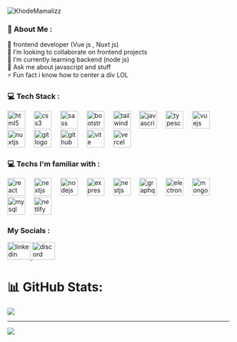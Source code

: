 ![KhodeMamalizz](https://capsule-render.vercel.app/api?type=venom&height=150&color=gradient&text=Hey%20%20there&section=header&reversal=false&textBg=false&fontAlign=37&animation=fadeIn&rotate=0&desc=I'm%20Mamalizz-dev&fontAlignY=41&descAlignY=64&descAlign=64&fontSize=50&descSize=25)


<h3 align="left">💫 About Me :</h3>
🔭 frontend developer (Vue js , Nuxt js)<br>👯 I’m looking to collaborate on frontend projects<br>🌱 I’m currently learning backend (node js)<br>💬 Ask me about javascript and stuff<br>⚡ Fun fact i know how to center  a div LOL

<h3 align="left">💻 Tech Stack :</h3>
<div align="left">
  <img src="https://skillicons.dev/icons?i=html" height="40" alt="html5 logo"  />
  <img width="12" />
  <img src="https://skillicons.dev/icons?i=css" height="40" alt="css3 logo"  />
  <img width="12" />
  <img src="https://skillicons.dev/icons?i=sass" height="40" alt="sass logo"  />
  <img width="12" />
  <img src="https://skillicons.dev/icons?i=bootstrap" height="40" alt="bootstrap logo"  />
  <img width="12" />
  <img src="https://skillicons.dev/icons?i=tailwind" height="40" alt="tailwindcss logo"  />
  <img width="12" />
  <img src="https://skillicons.dev/icons?i=js" height="40" alt="javascript logo"  />
  <img width="12" />
  <img src="https://skillicons.dev/icons?i=ts" height="40" alt="typescript logo"  />
  <img width="12" />
  <img src="https://skillicons.dev/icons?i=vue" height="40" alt="vuejs logo"  />
  <img width="12" />
  <img src="https://skillicons.dev/icons?i=nuxtjs" height="40" alt="nuxtjs logo"  />
  <img width="12" />
  <img src="https://skillicons.dev/icons?i=git" height="40" alt="git logo"  />
  <img width="12" />
  <img src="https://skillicons.dev/icons?i=github" height="40" alt="github logo"  />
  <img width="12" />
  <img src="https://skillicons.dev/icons?i=vite" height="40" alt="vite logo"  />
  <img width="12" />
  <img src="https://skillicons.dev/icons?i=vercel" height="40" alt="vercel logo"  />

</div>

###

<h3 align="left">💻 Techs I'm familiar with :</h3>
<div align="left">
    <img src="https://skillicons.dev/icons?i=react" height="40" alt="react logo"  />
    <img width="12" />
    <img src="https://skillicons.dev/icons?i=nextjs" height="40" alt="nextjs logo"  />
    <img width="12" />
    <img src="https://skillicons.dev/icons?i=nodejs" height="40" alt="nodejs logo"  />
    <img width="12" />
    <img src="https://skillicons.dev/icons?i=express" height="40" alt="express logo"  />
    <img width="12" />
    <img src="https://skillicons.dev/icons?i=nestjs" height="40" alt="nestjs logo"  />
    <img width="12" />
    <img src="https://skillicons.dev/icons?i=graphql" height="40" alt="graphql logo"  />
    <img width="12" />
    <img src="https://skillicons.dev/icons?i=electron" height="40" alt="electron logo"  />
    <img width="12" />
    <img src="https://skillicons.dev/icons?i=mongodb" height="40" alt="mongodb logo"  />
    <img width="12" />
    <img src="https://skillicons.dev/icons?i=mysql" height="40" alt="mysql logo"  />
    <img width="12" />
    <img src="https://skillicons.dev/icons?i=netlify" height="40" alt="netlify logo"  />
    <img width="12" />
</div>

<h3 align="left">My Socials :</h3>
<div align="left">
  <a href="https://www.linkedin.com/in/mohammad-hossein-ghorbani-5535242b5/" target="_blank">
    <img src="https://raw.githubusercontent.com/maurodesouza/profile-readme-generator/master/src/assets/icons/social/linkedin/default.svg" width="52" height="40" alt="linkedin logo"  />
  </a>
  <a href="https://discord.com/users/mamalizz/" target="_blank">
    <img src="https://raw.githubusercontent.com/maurodesouza/profile-readme-generator/master/src/assets/icons/social/discord/default.svg" width="52" height="40" alt="discord logo"  />
  </a>
</div>


# 📊 GitHub Stats:
![](https://github-readme-stats.vercel.app/api/top-langs/?username=KhodeMamalizz&theme=vue-dark&hide_border=false&include_all_commits=true&count_private=true&layout=compact)

---
[![](https://visitcount.itsvg.in/api?id=KhodeMamalizz&icon=5&color=8)](https://visitcount.itsvg.in)

<!-- Proudly created with GPRM ( https://gprm.itsvg.in ) -->
